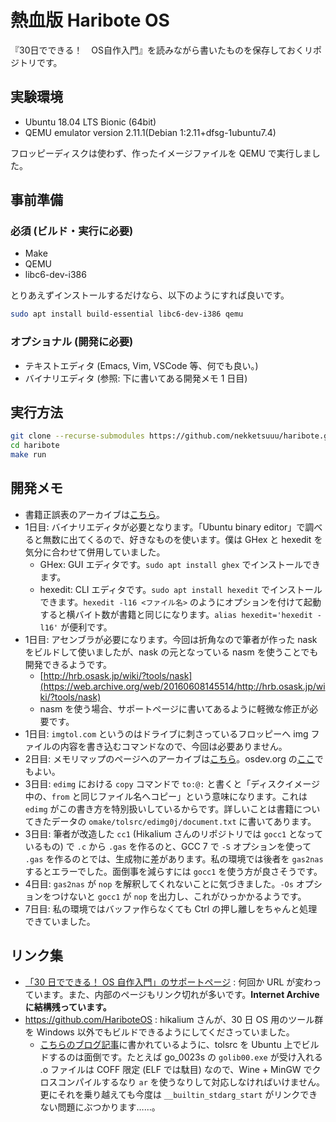 # 熱血版 Haribote OS

『30日でできる！　OS自作入門』を読みながら書いたものを保存しておくリポジトリです。

## 実験環境

* Ubuntu 18.04 LTS Bionic (64bit)
* QEMU emulator version 2.11.1(Debian 1:2.11+dfsg-1ubuntu7.4)

フロッピーディスクは使わず、作ったイメージファイルを QEMU で実行しました。

## 事前準備

### 必須 (ビルド・実行に必要)

* Make
* QEMU
* libc6-dev-i386

とりあえずインストールするだけなら、以下のようにすれば良いです。

```sh
sudo apt install build-essential libc6-dev-i386 qemu
```

### オプショナル (開発に必要)

* テキストエディタ (Emacs, Vim, VSCode 等、何でも良い。)
* バイナリエディタ (参照: 下に書いてある開発メモ 1 日目)

## 実行方法

```sh
git clone --recurse-submodules https://github.com/nekketsuuu/haribote.git
cd haribote
make run
```

## 開発メモ

* 書籍正誤表のアーカイブは[こちら](https://web.archive.org/web/*/http://hrb.osask.jp:80/bugfix.html)。
* 1日目: バイナリエディタが必要となります。「Ubuntu binary editor」で調べると無数に出てくるので、好きなものを使います。僕は GHex と hexedit を気分に合わせて併用していました。
    * GHex: GUI エディタです。`sudo apt install ghex` でインストールできます。
    * hexedit: CLI エディタです。`sudo apt install hexedit` でインストールできます。`hexedit -l16 <ファイル名>` のようにオプションを付けて起動すると横バイト数が書籍と同じになります。`alias hexedit='hexedit -l16'` が便利です。
* 1日目: アセンブラが必要になります。今回は折角なので筆者が作った nask をビルドして使いましたが、nask の元となっている nasm を使うことでも開発できるようです。
    * [http://hrb.osask.jp/wiki/?tools/nask](https://web.archive.org/web/20160608145514/http://hrb.osask.jp/wiki/?tools/nask)
    * nasm を使う場合、サポートページに書いてあるように軽微な修正が必要です。
* 1日目: `imgtol.com` というのはドライブに刺さっているフロッピーへ img ファイルの内容を書き込むコマンドなので、今回は必要ありません。
* 2日目: メモリマップのページへのアーカイブは[こちら](https://web.archive.org/web/20070105015242/http://community.osdev.info/?(AT)memorymap)。osdev.org の[ここ](https://wiki.osdev.org/Memory_Map_%28x86%29)でもよい。
* 3日目: `edimg` における `copy` コマンドで `to:@:` と書くと「ディスクイメージ中の、`from` と同じファイル名へコピー」という意味になります。これは `edimg` がこの書き方を特別扱いしているからです。詳しいことは書籍についてきたデータの `omake/tolsrc/edimg0j/document.txt` に書いてあります。
* 3日目: 筆者が改造した `cc1` (Hikalium さんのリポジトリでは `gocc1` となっているもの) で `.c` から `.gas` を作るのと、GCC 7 で `-S` オプションを使って `.gas` を作るのとでは、生成物に差があります。私の環境では後者を `gas2nas` するとエラーでした。面倒事を減らすには `gocc1` を使う方が良さそうです。
* 4日目: `gas2nas` が `nop` を解釈してくれないことに気づきました。`-Os` オプションをつけないと `gocc1` が `nop` を出力し、これがひっかかるようです。
* 7日目: 私の環境ではバッファ作らなくても Ctrl の押し離しをちゃんと処理できていました。

## リンク集

* [「30 日でできる！ OS 自作入門」のサポートページ](http://hrb.osask.jp/) : 何回か URL が変わっています。また、内部のページもリンク切れが多いです。**Internet Archive に結構残っています。**
* https://github.com/HariboteOS : hikalium さんが、30 日 OS 用のツール群を Windows 以外でもビルドできるようにしてくださっていました。
    * [こちらのブログ記事](https://hikalium.com/page/note/20161202.md)に書かれているように、tolsrc を Ubuntu 上でビルドするのは面倒です。たとえば go_0023s の `golib00.exe` が受け入れる .o ファイルは COFF 限定 (ELF では駄目) なので、Wine + MinGW でクロスコンパイルするなり `ar` を使うなりして対応しなければいけません。更にそれを乗り越えても今度は `__builtin_stdarg_start` がリンクできない問題にぶつかります……。
